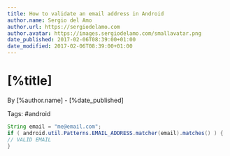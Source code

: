 ```yaml
---
title: How to validate an email address in Android
author.name: Sergio del Amo
author.url: https://sergiodelamo.com
author.avatar: https://images.sergiodelamo.com/smallavatar.png 
date_published: 2017-02-06T08:39:00+01:00
date_modified: 2017-02-06T08:39:00+01:00
---
```


# [%title]

By [%author.name] - [%date_published]

Tags: #android

```java
String email = "me@email.com";
if ( android.util.Patterns.EMAIL_ADDRESS.matcher(email).matches() ) {
// VALID EMAIL
}
```